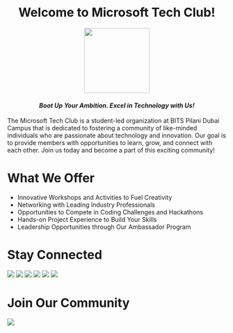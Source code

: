 
<div align="center"> 
  <br> 
  <h1>Welcome to Microsoft Tech Club!</h1> 
  <img src="https://github.com/user-attachments/assets/032571b4-9226-4834-b33d-f60c520dbd0b" height=150> 
  <h4><em>Boot Up Your Ambition. Excel in Technology with Us!</em></h4> 
</div> 
<p>The Microsoft Tech Club is a student-led organization at BITS Pilani Dubai Campus that is dedicated to fostering a community of like-minded individuals who are passionate about technology and innovation. Our goal is to provide members with opportunities to learn, grow, and connect with each other. Join us today and become a part of this exciting community!</p> 
<div> 
  <h1>What We Offer</h1> 
  <ul> 
    <li>Innovative Workshops and Activities to Fuel Creativity</li> 
    <li>Networking with Leading Industry Professionals</li> 
    <li>Opportunities to Compete in Coding Challenges and Hackathons</li> 
    <li>Hands-on Project Experience to Build Your Skills</li> 
    <li>Leadership Opportunities through Our Ambassador Program</li> 
  </ul> 
</div> 
<div> 
  <h1>Stay Connected</h1> 
  <p align="left"> 
    <a href="https://linkedin.com/company/microsoft-tech-club" target="blank"><img src="https://img.shields.io/badge/LinkedIn-0077B5?style=for-the-badge&logo=linkedin&logoColor=white" /></a>
    <a href="https://instagram.com/mtcbpdc"                    target="blank"><img src="https://img.shields.io/badge/Instagram-E4405F?style=for-the-badge&logo=instagram&logoColor=white" /></a>
    <a href="https://threads.net/@mtcbpdc"                     target="blank"><img src="https://img.shields.io/badge/Threads-000000?style=for-the-badge&logo=threads&logoColor=white" /></a>
    <a href="https://medium.com/@microsofttechclub"            target="blank"><img src="https://img.shields.io/badge/Medium-12100E?style=for-the-badge&logo=medium&logoColor=white" /></a>
    <a href="https://x.com/mtcbpdc"                            target="blank"><img src="https://img.shields.io/badge/Twitter-1DA1F2?style=for-the-badge&logo=twitter&logoColor=white" /></a>
    <a href="https://mtcbpdc.org"                              target="blank"><img src="https://img.shields.io/badge/Website-000000?style=for-the-badge&logo=About.me&logoColor=white" /></a>
</div> 
<div> 
  <h1>Join Our Community</h1> 
  <a href="https://mtcbpdcdubai.github.io/MTC-BITS-Pilani-Dubai-Campus/#/membership" target="blank"><img src="https://img.shields.io/badge/Join_Now-28a745?style=for-the-badge&logo=signup&logoColor=white" /></a> 
</div>
<!-- ## Hi there 👋



**Here are some ideas to get you started:**

🙋‍♀️ A short introduction - what is your organization all about?
🌈 Contribution guidelines - how can the community get involved?
👩‍💻 Useful resources - where can the community find your docs? Is there anything else the community should know?
🍿 Fun facts - what does your team eat for breakfast?
🧙 Remember, you can do mighty things with the power of [Markdown](https://docs.github.com/github/writing-on-github/getting-started-with-writing-and-formatting-on-github/basic-writing-and-formatting-syntax)
-->
